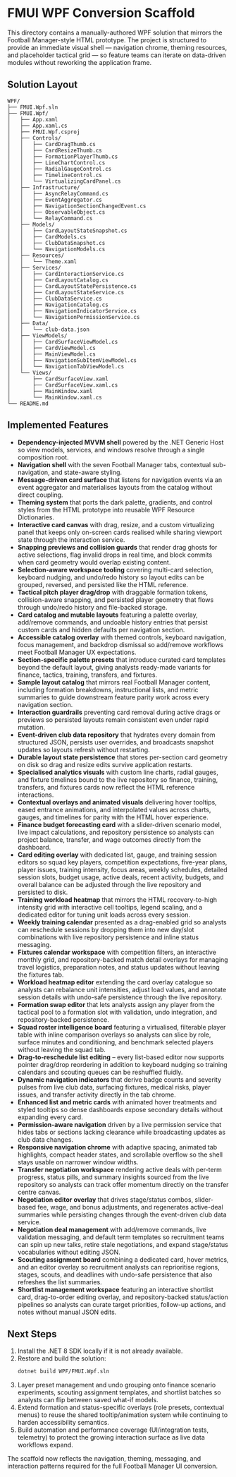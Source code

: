 # FMUI WPF Conversion Scaffold

This directory contains a manually-authored WPF solution that mirrors the Football Manager-style HTML prototype. The project is structured to provide an immediate visual shell — navigation chrome, theming resources, and placeholder tactical grid — so feature teams can iterate on data-driven modules without reworking the application frame.

## Solution Layout

```
WPF/
├── FMUI.Wpf.sln
├── FMUI.Wpf/
│   ├── App.xaml
│   ├── App.xaml.cs
│   ├── FMUI.Wpf.csproj
│   ├── Controls/
│   │   ├── CardDragThumb.cs
│   │   ├── CardResizeThumb.cs
│   │   ├── FormationPlayerThumb.cs
│   │   ├── LineChartControl.cs
│   │   ├── RadialGaugeControl.cs
│   │   ├── TimelineControl.cs
│   │   └── VirtualizingCardPanel.cs
│   ├── Infrastructure/
│   │   ├── AsyncRelayCommand.cs
│   │   ├── EventAggregator.cs
│   │   ├── NavigationSectionChangedEvent.cs
│   │   ├── ObservableObject.cs
│   │   └── RelayCommand.cs
│   ├── Models/
│   │   ├── CardLayoutStateSnapshot.cs
│   │   ├── CardModels.cs
│   │   ├── ClubDataSnapshot.cs
│   │   └── NavigationModels.cs
│   ├── Resources/
│   │   └── Theme.xaml
│   ├── Services/
│   │   ├── CardInteractionService.cs
│   │   ├── CardLayoutCatalog.cs
│   │   ├── CardLayoutStatePersistence.cs
│   │   ├── CardLayoutStateService.cs
│   │   ├── ClubDataService.cs
│   │   ├── NavigationCatalog.cs
│   │   ├── NavigationIndicatorService.cs
│   │   └── NavigationPermissionService.cs
│   ├── Data/
│   │   └── club-data.json
│   ├── ViewModels/
│   │   ├── CardSurfaceViewModel.cs
│   │   ├── CardViewModel.cs
│   │   ├── MainViewModel.cs
│   │   ├── NavigationSubItemViewModel.cs
│   │   └── NavigationTabViewModel.cs
│   └── Views/
│       ├── CardSurfaceView.xaml
│       ├── CardSurfaceView.xaml.cs
│       ├── MainWindow.xaml
│       └── MainWindow.xaml.cs
└── README.md
```

## Implemented Features

- **Dependency-injected MVVM shell** powered by the .NET Generic Host so view models, services, and windows resolve through a single composition root.
- **Navigation shell** with the seven Football Manager tabs, contextual sub-navigation, and state-aware styling.
- **Message-driven card surface** that listens for navigation events via an event aggregator and materialises layouts from the catalog without direct coupling.
- **Theming system** that ports the dark palette, gradients, and control styles from the HTML prototype into reusable WPF Resource Dictionaries.
- **Interactive card canvas** with drag, resize, and a custom virtualizing panel that keeps only on-screen cards realised while sharing viewport state through the interaction service.
- **Snapping previews and collision guards** that render drag ghosts for active selections, flag invalid drops in real time, and block commits when card geometry would overlap existing content.
- **Selection-aware workspace tooling** covering multi-card selection, keyboard nudging, and undo/redo history so layout edits can be grouped, reversed, and persisted like the HTML reference.
- **Tactical pitch player drag/drop** with draggable formation tokens, collision-aware snapping, and persisted player geometry that flows through undo/redo history and file-backed storage.
- **Card catalog and mutable layouts** featuring a palette overlay, add/remove commands, and undoable history entries that persist custom cards and hidden defaults per navigation section.
- **Accessible catalog overlay** with themed controls, keyboard navigation, focus management, and backdrop dismissal so add/remove workflows meet Football Manager UX expectations.
- **Section-specific palette presets** that introduce curated card templates beyond the default layout, giving analysts ready-made variants for finance, tactics, training, transfers, and fixtures.
- **Sample layout catalog** that mirrors real Football Manager content, including formation breakdowns, instructional lists, and metric summaries to guide downstream feature parity work across every navigation section.
- **Interaction guardrails** preventing card removal during active drags or previews so persisted layouts remain consistent even under rapid mutation.
- **Event-driven club data repository** that hydrates every domain from structured JSON, persists user overrides, and broadcasts snapshot updates so layouts refresh without restarting.
- **Durable layout state persistence** that stores per-section card geometry on disk so drag and resize edits survive application restarts.
- **Specialised analytics visuals** with custom line charts, radial gauges, and fixture timelines bound to the live repository so finance, training, transfers, and fixtures cards now reflect the HTML reference interactions.
- **Contextual overlays and animated visuals** delivering hover tooltips, eased entrance animations, and interpolated values across charts, gauges, and timelines for parity with the HTML hover experience.
- **Finance budget forecasting card** with a slider-driven scenario model, live impact calculations, and repository persistence so analysts can project balance, transfer, and wage outcomes directly from the dashboard.
- **Card editing overlay** with dedicated list, gauge, and training session editors so squad key players, competition expectations, five-year plans, player issues, training intensity, focus areas, weekly schedules, detailed session slots, budget usage, active deals, recent activity, budgets, and overall balance can be adjusted through the live repository and persisted to disk.
- **Training workload heatmap** that mirrors the HTML recovery-to-high intensity grid with interactive cell tooltips, legend scaling, and a dedicated editor for tuning unit loads across every session.
- **Weekly training calendar** presented as a drag-enabled grid so analysts can reschedule sessions by dropping them into new day/slot combinations with live repository persistence and inline status messaging.
- **Fixtures calendar workspace** with competition filters, an interactive monthly grid, and repository-backed match detail overlays for managing travel logistics, preparation notes, and status updates without leaving the fixtures tab.
- **Workload heatmap editor** extending the card overlay catalogue so analysts can rebalance unit intensities, adjust load values, and annotate session details with undo-safe persistence through the live repository.
- **Formation swap editor** that lets analysts assign any player from the tactical pool to a formation slot with validation, undo integration, and repository-backed persistence.
- **Squad roster intelligence board** featuring a virtualised, filterable player table with inline comparison overlays so analysts can slice by role, surface minutes and conditioning, and benchmark selected players without leaving the squad tab.
- **Drag-to-reschedule list editing** – every list-based editor now supports pointer drag/drop reordering in addition to keyboard nudging so training calendars and scouting queues can be reshuffled fluidly.
- **Dynamic navigation indicators** that derive badge counts and severity pulses from live club data, surfacing fixtures, medical risks, player issues, and transfer activity directly in the tab chrome.
- **Enhanced list and metric cards** with animated hover treatments and styled tooltips so dense dashboards expose secondary details without expanding every card.
- **Permission-aware navigation** driven by a live permission service that hides tabs or sections lacking clearance while broadcasting updates as club data changes.
- **Responsive navigation chrome** with adaptive spacing, animated tab highlights, compact header states, and scrollable overflow so the shell stays usable on narrower window widths.
- **Transfer negotiation workspace** rendering active deals with per-term progress, status pills, and summary insights sourced from the live repository so analysts can track offer momentum directly on the transfer centre canvas.
- **Negotiation editor overlay** that drives stage/status combos, slider-based fee, wage, and bonus adjustments, and regenerates active-deal summaries while persisting changes through the event-driven club data service.
- **Negotiation deal management** with add/remove commands, live validation messaging, and default term templates so recruitment teams can spin up new talks, retire stale negotiations, and expand stage/status vocabularies without editing JSON.
- **Scouting assignment board** combining a dedicated card, hover metrics, and an editor overlay so recruitment analysts can reprioritise regions, stages, scouts, and deadlines with undo-safe persistence that also refreshes the list summaries.
- **Shortlist management workspace** featuring an interactive shortlist card, drag-to-order editing overlay, and repository-backed status/action pipelines so analysts can curate target priorities, follow-up actions, and notes without manual JSON edits.

## Next Steps

1. Install the .NET 8 SDK locally if it is not already available.
2. Restore and build the solution:
   ```bash
   dotnet build WPF/FMUI.Wpf.sln
   ```
3. Layer preset management and undo grouping onto finance scenario experiments, scouting assignment templates, and shortlist batches so analysts can flip between saved what-if models.
4. Extend formation and status-specific overlays (role presets, contextual menus) to reuse the shared tooltip/animation system while continuing to harden accessibility semantics.
5. Build automation and performance coverage (UI/integration tests, telemetry) to protect the growing interaction surface as live data workflows expand.

The scaffold now reflects the navigation, theming, messaging, and interaction patterns required for the full Football Manager UI conversion.
